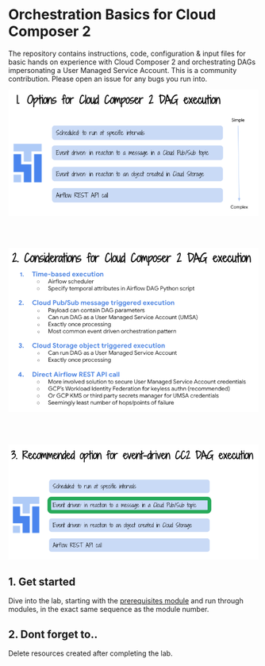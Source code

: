 # Orchestration Basics for Cloud Composer 2

The repository contains instructions, code, configuration & input files for basic hands on experience with Cloud Composer 2 and orchestrating DAGs impersonating a User Managed Service Account. This is a community contribution. Please open an issue for any bugs you run into.

![Options](09-images/00-Options.png)

<br><br>

![Recommended](09-images/02-Considerations.png)

<br><br>

![Considerations](09-images/01-Recommended.png)


## 1. Get started

Dive into the lab, starting with the [prerequisites module](02-prerequisites.md) and run through modules, in the exact same sequence as the module number.

## 2. Dont forget to..

Delete resources created after completing the lab.
